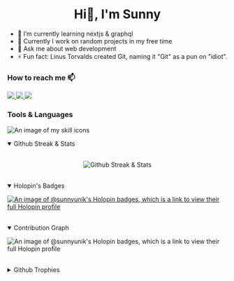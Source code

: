 <h1 align="center"> Hi👋, I'm Sunny</h1>

<!--
**Sunny-unik/Sunny-unik** is a ✨ _special_ ✨ repository because its `README.md` (this file) appears on your GitHub profile.
Here are some ideas to get you started:
- 👯 I’m looking to collaborate on ...
- 🤔 I’m looking for help with ...
- 😄 Pronouns: ...
-->

<ul>
    <li>🌱 I’m currently learning nextjs & graphql </li>
    <li>🔭 Currently I work on random projects in my free time</li>
    <li>💬 Ask me about web development</li>
    <li>⚡ Fun fact: Linus Torvalds created Git, naming it "Git" as a pun on "idiot".</li>
</ul>

### How to reach me 📫

<a target="_blank" href="https://www.twitter.com/sunnyunik/">
<img src="https://img.shields.io/badge/Twitter-%231DA1F2.svg?style=for-the-badge&logo=Twitter&logoColor=white">
</a>
<a target="_blank" href="https://www.instagram.com/sunny.gandhwani/">
<img src="https://img.shields.io/badge/Instagram-%23E4405F.svg?style=for-the-badge&logo=Instagram&logoColor=white&color=rgb(266,50,75)">
</a>
<!-- <a href="https://t.me/sunnygandhwani/">
<img src="https://img.shields.io/badge/telegram-2CA5E0?style=for-the-badge&logo=telegram&logoColor=white">
</a> -->
<!-- <a href="https://t.me/sunnygandhwani/">
<img src="https://cdn.jsdelivr.net/npm/simple-icons@3.0.1/icons/dev-dot-to.svg">
</a> -->
<a target="_blank" href="https://www.linkedin.com/in/sunny-gandhwani-b4b6ab20b/">
<img src="https://img.shields.io/badge/Linkedin-%231DA1F2.svg?style=for-the-badge&logo=Linkedin&logoColor=white">
</a>

### Tools & Languages

![An image of my skill icons](https://skillicons.dev/icons?i=git,vscode,bootstrap,tailwind,js,nodejs,ts,react,redux,nextjs,jest,mongo,postman,vercel,netlify)

<details open>
<summary>Github Streak & Stats</summary>
<br/>
<div align="center">

![Github Streak & Stats](https://github-readme-streak-stats.herokuapp.com/?user=sunny-unik&theme=dracula)

</div>
</details>
<br/>

<details open>
<summary>Holopin's Badges</summary>

[![An image of @sunnyunik's Holopin badges, which is a link to view their full Holopin profile](https://holopin.me/sunnyunik)](https://holopin.io/@sunnyunik)

</details>
<br/>

<details open>
<summary>Contribution Graph</summary>

![An image of @sunnyunik's Holopin badges, which is a link to view their full Holopin profile](https://github-readme-activity-graph.vercel.app/graph?username=sunny-unik&theme=rogue&custom_title=Last%20Month%20Contribution%20Graph)

</details>
<br/>

<details>
<summary>Github Trophies</summary>

![An image of @sunnyunik's Holopin badges, which is a link to view their full Holopin profile](https://github-profile-trophy.vercel.app/?username=sunny-unik&theme=onedark)

</details>
